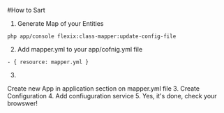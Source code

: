 #How to Sart
1. Generate Map of your Entities
 ```
php app/console flexix:class-mapper:update-config-file
```
2. Add mapper.yml to your app/cofnig.yml file 
 ```
 - { resource: mapper.yml }
```
3.
Create new App in application section on mapper.yml file
3. Create Configuration
4. Add confiuguration service
5. Yes, it's done, check your browswer!
